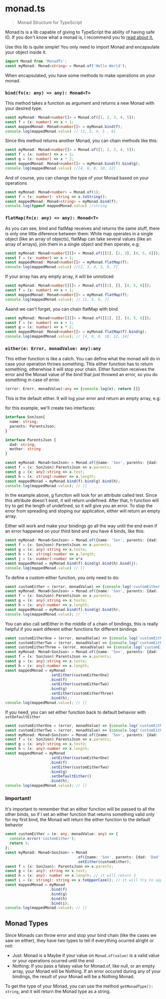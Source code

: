 # monad.ts
> Monad Structure for TypeScript

Monad.ts is a lib capable of giving to TypeScript the ability of having safe IO.
If you don't know what a monad is, I recommend you to [read about it.](https://medium.com/javascript-scene/javascript-monads-made-simple-7856be57bfe8)

Use this lib is quite simple! You only need to import Monad and encapsulate your object inside it.

```typescript
import Monad from 'MonadTs';
const myMonad: Monad<string> = Monad.of('Hello World');
```

When encapsulated, you have some methods to make operations on your monad.

### ```bind(fn(x: any) => any): Monad<T>```

This method takes a function as argument and returns a new Monad with your desired type.

```typescript
const myMonad: Monad<number[]> = Monad.of([1, 2, 3, 4, 5]);
const f = (x: number) => x + 1;
const mappedMonad: Monad<number[]> = myMonad.bind(f);
console.log(mappedMonad.value) // [2, 3, 4, 5 , 6]
```

Since this method returns another Monad, you can chain methods like this:
```typescript
const myMonad: Monad<number[]> = Monad.of([1, 2, 3, 4, 5]);
const f = (x: number) => x + 1;
const g = (x: number) => x * 2;
const mappedMonad: Monad<number[]> = myMonad.bind(f).bind(g);
console.log(mappedMonad.value) //[4, 6, 8, 10, 12]
```

And of course, you can change the type of your Monad based on your operations
```typescript
const myMonad: Monad<number> = Monad.of(1);
const f = (x: number): string => x.toString();
const mappedMonad: Monad<string> = myMonad.bind(f);
console.log(typeof mappedMonad.value) //string
```

### ```flatMap(fn(x: any) => any): Monad<T>```
As you can see, bind and flatMap receives and returns the same stuff, there is only one little diference between them: While map
operates in a single object (like an array of objects), flatMap can take several values (like an array of arrays), join them in a 
single object and then operate, e.g:

```typescript
const myMonad: Monad<number[][]> = Monad.of([[1], [2, 3], [4, 5, 6]]);
const f = (x: number) => x + 1;
const mappedMonad: Monad<number[]> = myMonad.flatMap(f);
console.log(mappedMonad.value) //[2, 3, 4, 5, 6, 7]
```

If your array has any empty array, it will be unnoticed
```typescript
const myMonad: Monad<number[][]> = Monad.of([[1], [], [4, 5, 6]]);
const f = (x: number) => x + 1;
const mappedMonad: Monad<number[]> = myMonad.flatMap(f);
console.log(mappedMonad.value); // [2, 5, 6, 7]
```

Aaand we can't forget, you can chain flatMap with bind
```typescript
const myMonad: Monad<number[][]> = Monad.of([[1], [], [4, 5, 6]]);
const f = (x: number) => x + 1;
const g = (x: number) => x * 2;
const mappedMonad: Monad<number[]> = myMonad.flatMap(f).bind(g);
console.log(mappedMonad.value); // [4, 6, 8, 10, 12, 14]
```

### ```either(e: Error, monadValue: any):any```
This either function is like a catch. You can define what the monad will do in case your operation throws something. This either function has to return something, otherwhise it will stop your chain.
Either function receives the error and the Monad value of the bind that just throwed an error, so you do something in case of error.

```typescript
(error: Erorr, monadValue):any => {console.log(e); return []}
```
This is the default either. It will log your error and return an empty array, e.g:

for this example, we'll create two interfaces:
```typescript
interface SonJson{ 
  name: string;
  parents: ParentsJson;
}

interface ParentsJson {
  dad: string;
  mother: string
}
```

```typescript
const myMonad: Monad<SonJson> = Monad.of({name: 'Son', parents: {dad: 'Dad', mother:'Mother'}});
const f = (x: SonJson):ParentsJson => x.parents;
const g = (x: any):string => x.test;
const h = (x: string):number => x.length;
const mappedMonad = myMonad.bind(f).bind(g).bind(h);
console.log(mappedMonad.value); // []
```
In the example above, g function will look for an attribute called test. Since this attribute doesn't exist, it will return undefined. After that, h function will try to get the length of undefined, so it will give you an error. To stop the error from spreading and stoping our application, either will return an empty array.


Either will work and make your bindings go all the way until the end even if an error happened on your third bind and you have 4 binds, like this:
```typescript
const myMonad: Monad<SonJson> = Monad.of({name: 'Son', parents: {dad: 'Dad', mother:'Mother'}});
const f = (x: SonJson):ParentsJson => x.parents;
const g = (x: any):string => x.teste;
const h = (x: string):number => x.length;
const j = (x: number):number => x*x
const mappedMonad = myMonad.bind(f).bind(g).bind(h).bind(j);
console.log(mappedMonad.value) // []
```

To define a custom either function, you only need to do:
```typescript
const customEither = (error, monadValue) => {console.log('customEither'); return ''};
const myMonad: Monad<SonJson> = Monad.of({name: 'Son', parents: {dad: 'Dad', mother:'Mother'}}).setEither(customEither);
const f = (x: SonJson):ParentsJson => x.parents;
const g = (x: any):string => x.teste;
const h = (x: any):number => x.length;
const mappedMonad = myMonad.bind(f).bind(g).bind(h);
console.log(mappedMonad.value); // ''
```

You can also call setEither in the middle of a chain of bindings, this is really helpful if you want diferent either functions for different bindings
```typescript
const customEitherOne = (error, monadValue) => {console.log('customEitherOne'); return ''};
const customEitherTwo = (error, monadValue) => {console.log('customEitherTwo'); return ''};
const customEitherThree = (error, monadValue) => {console.log('customEitherThree'); return []};
const myMonad: Monad<SonJson> = Monad.of({name: 'Son', parents: {dad: 'Dad', mother:'Mother'}}).setEither(customEither);
const f = (x: SonJson):ParentsJson => x.parents;
const g = (x: any):string => x.teste;
const h = (x: any):number => x.length;
const mappedMonad = myMonad
                    .setEither(customEitherOne)
                    .bind(f)
                    .setEither(customEitherTwo)
                    .bind(g)
                    .setEither(customEitherThree)
                    .bind(h);
console.log(mappedMonad.value); // []
```

If you need, you can set either function back to default behavior with `setDefaultEither`
```typescript
const customEitherOne = (error, monadValue) => {console.log('customEitherOne'); return ''};
const customEitherTwo = (error, monadValue) => {console.log('customEitherTwo'); return ''};
const myMonad: Monad<SonJson> = Monad.of({name: 'Son', parents: {dad: 'Dad', mother:'Mother'}}).setEither(customEither);
const f = (x: SonJson):ParentsJson => x.parents;
const g = (x: any):string => x.teste;
const h = (x: any):number => x.length;
const mappedMonad = myMonad
                    .setEither(customEitherOne)
                    .bind(f)
                    .setEither(customEitherTwo)
                    .bind(g)
                    .setDefaultEither()
                    .bind(h);
console.log(mappedMonad.value); // []
```

### Important!
It's important to remember that an either function will be passed to all the other binds, so if I set an either function that returns something valid only for my first bind, the Monad will return the either function to the default behavior
```typescript
const customEither = (e: any, monadValue: any) => {
  console.error('customEither');
  return 3;
};
const myMonad: Monad<SonJson> = Monad
                                .of({name: 'Son', parents: {dad: 'Dad', mother: 'Mother'}})
                                .setEither(customEither);
const f = (x: SonJson): ParentsJson => x.parents;
const g = (x: any): string => x.test;
const h = (x: any): number => x.length; // it will return 3
const i = (x: string): string => x.toUpperCase(); // it will try to uppercase 3, this will blow an error, so instead, monad will return the default behavior, in other words, will return []
const mappedMonad = myMonad
                    .bind(f)
                    .bind(g)
                    .bind(h)
                    .bind(i);
console.log(mappedMonad.value); // []
```

## Monad Types
Since Monads can throw error and stop your bind chain (like the cases we saw on either), they have two types to tell if everything ocurred alright or not:
- Just: Monad is a Maybe if your value on `Monad.of(value)` is a valid value or your operations ocurred until the end
- Nothing: If you pass a falsey value for Monad.of, like null, or an empty array, your Monad will be Nothing. If an error occured during any of your bindings, the result of your Monad will be a Nothing Monad.

To get the type of your Monad, you can use the method `getMonadType(): string`, and it will return the Monad type as a string.
